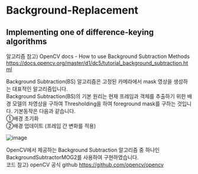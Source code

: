 # Background-Replacement
## Implementing one of difference-keying algorithms

알고리즘 참고) OpenCV docs - How to use Background Subtraction Methods
https://docs.opencv.org/master/d1/dc5/tutorial_background_subtraction.html

Background Subtraction(BS) 알고리즘은 고정된 카메라에서 mask 영상을 생성하는 대표적인 알고리즘입니다.   
Background Subtraction(BS)의 기본 원리는 현재 프레임과 객체를 추출하기 위한 배경 모델의 차영상을 구하여 Thresholding을 하여 foreground mask를 구하는 것입니다. 
기본동작은 다음과 같습니다.   
①배경 초기화   
②배경 업데이트 (프레임 간 변화를 적용)   

![image](https://user-images.githubusercontent.com/72742199/120604813-60966f00-c488-11eb-84ca-23ee7b0e4d46.png)

OpenCV에서 제공하는 Background Subtraction 알고리즘 중 하나인 BackgroundSubtractorMOG2를 사용하여 구현하였습니다.   
코드 참고) openCV 공식 github
https://github.com/opencv/opencv
